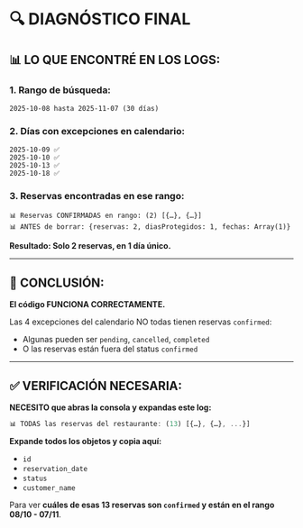 # 🔍 DIAGNÓSTICO FINAL

## 📊 LO QUE ENCONTRÉ EN LOS LOGS:

### 1. **Rango de búsqueda:**
```
2025-10-08 hasta 2025-11-07 (30 días)
```

### 2. **Días con excepciones en calendario:**
```
2025-10-09 ✅
2025-10-10 ✅
2025-10-13 ✅
2025-10-18 ✅
```

### 3. **Reservas encontradas en ese rango:**
```
📊 Reservas CONFIRMADAS en rango: (2) [{…}, {…}]
📊 ANTES de borrar: {reservas: 2, diasProtegidos: 1, fechas: Array(1)}
```

**Resultado: Solo 2 reservas, en 1 día único.**

---

## 🎯 CONCLUSIÓN:

**El código FUNCIONA CORRECTAMENTE.**

Las 4 excepciones del calendario NO todas tienen reservas `confirmed`:
- Algunas pueden ser `pending`, `cancelled`, `completed`
- O las reservas están fuera del status `confirmed`

---

## ✅ VERIFICACIÓN NECESARIA:

**NECESITO que abras la consola y expandas este log:**

```javascript
📊 TODAS las reservas del restaurante: (13) [{…}, {…}, ...}]
```

**Expande todos los objetos y copia aquí:**
- `id`
- `reservation_date`
- `status`
- `customer_name`

Para ver **cuáles de esas 13 reservas son `confirmed` y están en el rango 08/10 - 07/11**.

